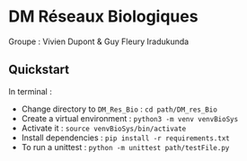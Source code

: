 # DM Réseaux Biologiques

Groupe : Vivien Dupont & Guy Fleury Iradukunda

## Quickstart
In terminal :
- Change directory to `DM_Res_Bio` : `cd path/DM_res_Bio`
- Create a virtual environment : `python3 -m venv venvBioSys`
- Activate it : `source venvBioSys/bin/activate`
- Install dependencies : `pip install -r requirements.txt`
- To run a unittest : `python -m unittest path/testFile.py`
